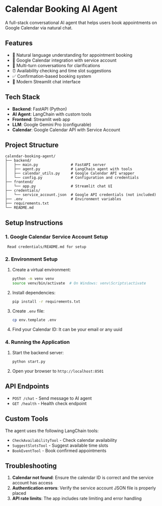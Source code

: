 # Calendar Booking AI Agent

A full-stack conversational AI agent that helps users book appointments on Google Calendar via natural chat.

## Features

- 🤖 Natural language understanding for appointment booking
- 📅 Google Calendar integration with service account
- 💬 Multi-turn conversations for clarifications
- ⏰ Availability checking and time slot suggestions
- ✅ Confirmation-based booking system
- 🎨 Modern Streamlit chat interface

## Tech Stack

- **Backend**: FastAPI (Python)
- **AI Agent**: LangChain with custom tools
- **Frontend**: Streamlit web app
- **LLM**: Google Gemini Pro (configurable)
- **Calendar**: Google Calendar API with Service Account

## Project Structure

```
calendar-booking-agent/
├── backend/
│   ├── main.py               # FastAPI server
│   ├── agent.py              # LangChain agent with tools
│   ├── calendar_utils.py     # Google Calendar API wrapper
│   └── config.py             # Configuration and credentials
├── frontend/
│   └── app.py                # Streamlit chat UI
├── credentials/
│   └── service_account.json  # Google API credentials (not included)
├── .env                      # Environment variables
├── requirements.txt
└── README.md
```

## Setup Instructions

### 1. Google Calendar Service Account Setup
     Read credentials/README.md for setup

### 2. Environment Setup

1. Create a virtual environment:
   ```bash
   python -m venv venv
   source venv/bin/activate  # On Windows: venv\Scripts\activate
   ```

2. Install dependencies:
   ```bash
   pip install -r requirements.txt
   ```

3. Create `.env` file:
   ```bash
   cp env.template .env
   ```

4. Find your Calendar ID:
   It can be your email or any uuid

### 4. Running the Application

1. Start the backend server:
   ```bash
   python start.py
   ```

3. Open your browser to `http://localhost:8501`


## API Endpoints

- `POST /chat` - Send message to AI agent
- `GET /health` - Health check endpoint

## Custom Tools

The agent uses the following LangChain tools:

- `CheckAvailabilityTool` - Check calendar availability
- `SuggestSlotsTool` - Suggest available time slots
- `BookEventTool` - Book confirmed appointments


## Troubleshooting

1. **Calendar not found**: Ensure the calendar ID is correct and the service account has access
2. **Authentication errors**: Verify the service account JSON file is properly placed
3. **API rate limits**: The app includes rate limiting and error handling

